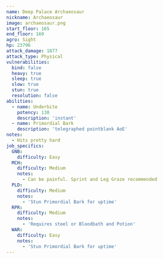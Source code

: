 ```yaml
---
name: Deep Palace Archaeosaur
nickname: Archaeosaur
image: archaeosaur.png
start_floor: 165
end_floor: 169
agro: Sight
hp: 23796
attack_damage: 1877
attack_type: Physical
vulnerabilities:
  bind: false
  heavy: true
  sleep: true
  slow: true
  stun: true
  resolution: false
abilities:
  - name: Underbite
    potency: 130
    description: 'instant'
  - name: Primordial Bark
    description: 'telegraphed pointblank AoE'
notes:
  - Hits pretty hard
job_specifics:
  GNB:
    difficulty: Easy
  MCH:
    difficulty: Medium
    notes:
      - Can be painful. Sprint and Leg Graze recommended
  PLD:
    difficulty: Medium
    notes:
      - 'Stun Primordial Bark for uptime'
  RPR:
    difficulty: Medium
    notes:
      - 'Requires steel or Bloodbath and Potion'
  WAR:
    difficulty: Easy
    notes:
      - 'Stun Primordial Bark for uptime'
---
```

